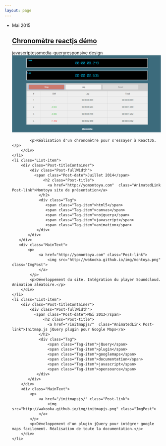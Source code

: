 ```yaml
---
layout: page
---
```


<ul class="List">
    <li class="List-item">
        <div class="Post-titleContainer">
            <div class="Post-fullWidth">
                <span class="Post-date">Mai 2015</span>
                <h2 class="Post-title">
                    <a href="/demo/stopwatch/index.html" class="AnimatedLink Post-link">Chronomètre reactjs démo</a>
                </h2>
                <div class="Tag">
                    <span class="Tag-item">javascript</span><span class="Tag-item">css</span><span class="Tag-item">media-query</span><span class="Tag-item">responsive design</span>
                </div>
            </div>
        </div>
        <div class="MainText">
            <a href="/demo/stopwatch/index.html">
                <img src="/img/stopwatch.png" class="ImgPost">
            </a>

            <p>Réalisation d'un chronomètre pour s'essayer à ReactJS.</p>
        </div>
    </li>
    <li class="List-item">
        <div class="Post-titleContainer">
            <div class="Post-fullWidth">
              <span class="Post-date">Juillet 2014</span>
                  <h2 class="Post-title">
                    <a href="http://yomontoya.com"  class="AnimatedLink Post-link">Montoya site de présentation</a>
                </h2>
                <div class="Tag">
                   <span class="Tag-item">html5</span>
                   <span class="Tag-item">canvas</span>
                   <span class="Tag-item">nojquery</span>
                   <span class="Tag-item">javascript</span>
                   <span class="Tag-item">animation</span>
               </div>
           </div>
       </div>
       <div class="MainText">
           <p>
                <a href="http://yomontoya.com" class="Post-link">
                    <img src="http://wakooka.github.io/img/montoya.png" class="ImgPost">
                </a>
            </p>
            <p>Développement du site. Intégration du player Soundcloud. Animation aléatoire.</p>
        </div>
    </li>
    <li class="List-item">
        <div class="Post-titleContainer">
            <div class="Post-fullWidth">
              <span class="Post-date">Mai 2013</span>
                  <h2 class="Post-title">
                    <a href="/initmapjs/"  class="AnimatedLink Post-link">Initmap.js jQuery plugin pour Google Maps</a>
                </h2>
                <div class="Tag">
                    <span class="Tag-item">jQuery</span>
                    <span class="Tag-item">plugin</span>
                    <span class="Tag-item">googlemaps</span>
                    <span class="Tag-item">documentation</span>
                    <span class="Tag-item">javascript</span>
                    <span class="Tag-item">opensource</span>
               </div>
           </div>
        </div>
        <div class="MainText">
            <p>
                <a href="/initmapsjs/" class="Post-link">
                    <img src="http://wakooka.github.io/img/initmapjs.png" class="ImgPost">
                </a>
            </p>
            <p>Développement d'un plugin jQuery pour intégrer google maps facilement. Réalisation de toute la documentation.</p>
        </div>
    </li>
</ul>